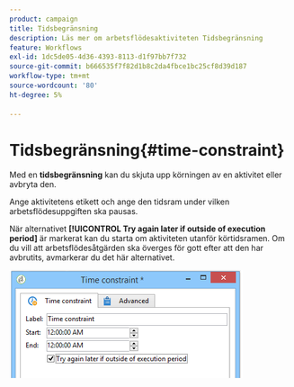 ```yaml
---
product: campaign
title: Tidsbegränsning
description: Läs mer om arbetsflödesaktiviteten Tidsbegränsning
feature: Workflows
exl-id: 1dc5de05-4d36-4393-8113-d1f97bb7f732
source-git-commit: b666535f7f82d1b8c2da4fbce1bc25cf8d39d187
workflow-type: tm+mt
source-wordcount: '80'
ht-degree: 5%

---
```


# Tidsbegränsning{#time-constraint}



Med en **tidsbegränsning** kan du skjuta upp körningen av en aktivitet eller avbryta den.

Ange aktivitetens etikett och ange den tidsram under vilken arbetsflödesuppgiften ska pausas.

När alternativet **[!UICONTROL Try again later if outside of execution period]** är markerat kan du starta om aktiviteten utanför körtidsramen. Om du vill att arbetsflödesåtgärden ska överges för gott efter att den har avbrutits, avmarkerar du det här alternativet.

![](assets/s_user_scheduled_wait.png)
